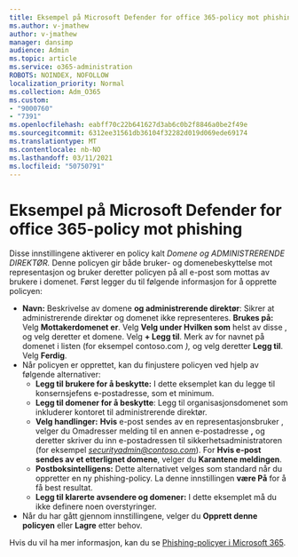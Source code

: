 ```yaml
---
title: Eksempel på Microsoft Defender for office 365-policy mot phishing
ms.author: v-jmathew
author: v-jmathew
manager: dansimp
audience: Admin
ms.topic: article
ms.service: o365-administration
ROBOTS: NOINDEX, NOFOLLOW
localization_priority: Normal
ms.collection: Adm_O365
ms.custom:
- "9000760"
- "7391"
ms.openlocfilehash: eabff70c22b641627d3ab6c0b2f8846a0be2f49e
ms.sourcegitcommit: 6312ee31561db36104f32282d019d069ede69174
ms.translationtype: MT
ms.contentlocale: nb-NO
ms.lasthandoff: 03/11/2021
ms.locfileid: "50750791"
---
```

# <a name="example-microsoft-defender-for-office-365-anti-phishing-policy"></a>Eksempel på Microsoft Defender for office 365-policy mot phishing

Disse innstillingene aktiverer en policy kalt *Domene og ADMINISTRERENDE DIREKTØR.* Denne policyen gir både bruker- og domenebeskyttelse mot representasjon og bruker deretter policyen på all e-post som mottas av brukere i domenet. Først legger du til følgende informasjon for å opprette policyen:

- **Navn:** Beskrivelse av domene **og administrerende direktør**: Sikrer at administrerende direktør og domenet ikke representeres.
  **Brukes på:** Velg **Mottakerdomenet er**. Velg **Velg under Hvilken som** helst av disse , og velg deretter et domene.  Velg **+ Legg til**. Merk av for navnet på domenet i listen (for eksempel contoso.com *),* og velg deretter **Legg til**. Velg **Ferdig**.
- Når policyen er opprettet, kan du finjustere policyen ved hjelp av følgende alternativer:
  - **Legg til brukere for å beskytte:** I dette eksemplet kan du legge til konsernsjefens e-postadresse, som et minimum.
  - **Legg til domener for å beskytte**: Legg til organisasjonsdomenet som inkluderer kontoret til administrerende direktør.
  - **Velg handlinger:** **Hvis** e-post sendes av en representasjonsbruker , velger du Omadresser melding til en annen e-postadresse **,** og deretter skriver du inn e-postadressen til sikkerhetsadministratoren (for eksempel *securityadmin@contoso.com*). For **Hvis e-post sendes av et etterlignet domene**, velger du **Karantene meldingen**.
  - **Postboksintelligens:** Dette alternativet velges som standard når du oppretter en ny phishing-policy. La denne innstillingen **være På** for å få best resultat.
  - **Legg til klarerte avsendere og domener:** I dette eksemplet må du ikke definere noen overstyringer.
- Når du har gått gjennom innstillingene, velger du **Opprett denne policyen** eller **Lagre** etter behov.

Hvis du vil ha mer informasjon, kan du se [Phishing-policyer i Microsoft 365](https://go.microsoft.com/fwlink/?linkid=2092235).
